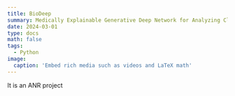```yaml
---
title: BioDeep
summary: Medically Explainable Generative Deep Network for Analyzing Clinical Study Datasets
date: 2024-03-01
type: docs
math: false
tags:
  - Python
image:
  caption: 'Embed rich media such as videos and LaTeX math'
---
```


It is an ANR project
